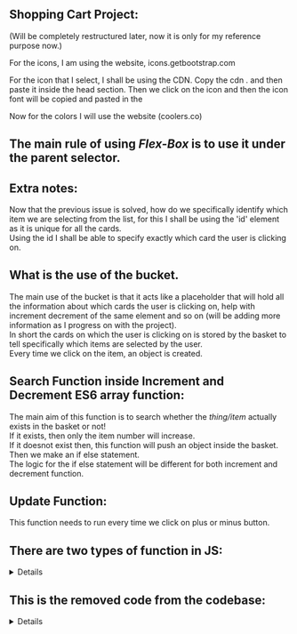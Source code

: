 ## Shopping Cart Project: 
(Will be completely restructured later, now it is only for my reference purpose now.)

For the icons, I am using the website, icons.getbootstrap.com  

For the icon that I select, I shall be using the CDN.
Copy the cdn <link></link>. and then paste it inside the head section.
Then we click on the icon and then the icon font will be copied and pasted in the  

Now for the colors I will use the website (coolers.co)

<h2>The main rule of using <i>Flex-Box</i> is to use it under the <b>parent selector</b>.</h2>   

## Extra notes: 
Now that the previous issue is solved, how do we specifically identify which item we are selecting from the list, for this I shall be using the 'id' element as it is unique for all the cards.  
Using the id I shall be able to specify exactly which card the user is clicking on.  

## What is the use of the bucket.  
The main use of the bucket is that it acts like a placeholder that will hold all the information about which cards the user is clicking on, help with increment decrement of the same element and so on (will be adding more information as I progress on with the project).  
In short the cards on which the user is clicking on is stored by the basket to tell specifically which items are selected by the user.  
Every time we click on the item, an object is created.   

## Search Function inside Increment and Decrement ES6 array function:  
The main aim of this function is to search whether the <i>thing/item</i> actually exists in the basket or not!   
If it exists, then only the item number will increase.   
If it doesnot exist then, this function will push an object inside the basket.  
Then we make an if else statement.  
The logic for the if else statement will be different for both increment and decrement function.   

## Update Function: 
This function needs to run every time we click on plus or minus button.  



## There are two types of function in JS: 
<details>
    a) ES6 arrow function.
        a) let generateShop = ()=>{}
    b) normal function. 
        b) funtion abcd(){}
</details>

## This is the removed code from the codebase: 
<details>    
    
    <div class="item">
            <img width="220" src="images/img-2.jpg" alt="">
            <div class="details">
                <h3>Office Shirt</h3>
                <p>Lorem ipsum dolor sit, amet consectetur adipisicing.</p>
                <div class="price-quantity">
                    <h2> $ 45</h2>
                    <div class="buttons">
                        <!-- here we use bootstrap icons. -->
                        <i class="bi bi-dash-lg"></i>
                        <div class="quantity">0</div>  <!--This is the number of items between the plus and the minus symbols-->
                        <i class="bi bi-plus-lg"></i> 
                    </div>
                </div>
            </div>
        </div>
        <div class="item">
            <img width="220" src="images/img-3.jpg" alt="">
            <div class="details">
                <h3>Casual Shirt</h3>
                <p>Lorem ipsum dolor sit, amet consectetur adipisicing.</p>
                <div class="price-quantity">
                    <h2> $ 45</h2>
                    <div class="buttons">
                        <!-- here we use bootstrap icons. -->
                        <i class="bi bi-dash-lg"></i>
                        <div class="quantity">0</div>  <!--This is the number of items between the plus and the minus symbols-->
                        <i class="bi bi-plus-lg"></i> 
                    </div>
                </div>
            </div>
        </div>
        <div class="item">
            <img width="220" src="images/img-1.jpg" alt="">
            <div class="details">
                <h3>Casual Shirt</h3>
                <p>Lorem ipsum dolor sit, amet consectetur adipisicing.</p>
                <div class="price-quantity">
                    <h2> $ 45</h2>
                    <div class="buttons">
                        <!-- here we use bootstrap icons. -->
                        <i class="bi bi-dash-lg"></i>
                        <div class="quantity">0</div>  <!--This is the number of items between the plus and the minus symbols-->
                        <i class="bi bi-plus-lg"></i> 
                    </div>
                </div>
            </div>
        </div>
</details>
